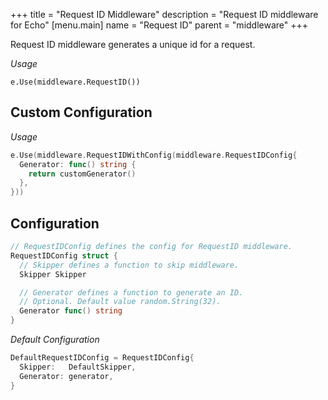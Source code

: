 +++
title = "Request ID Middleware"
description = "Request ID middleware for Echo"
[menu.main]
  name = "Request ID"
  parent = "middleware"
+++

Request ID middleware generates a unique id for a request.

*Usage*

`e.Use(middleware.RequestID())`

## Custom Configuration

*Usage*

```go
e.Use(middleware.RequestIDWithConfig(middleware.RequestIDConfig{
  Generator: func() string {
    return customGenerator()
  },
}))
```

## Configuration

```go
// RequestIDConfig defines the config for RequestID middleware.
RequestIDConfig struct {
  // Skipper defines a function to skip middleware.
  Skipper Skipper

  // Generator defines a function to generate an ID.
  // Optional. Default value random.String(32).
  Generator func() string
}
```

*Default Configuration*

```go
DefaultRequestIDConfig = RequestIDConfig{
  Skipper:   DefaultSkipper,
  Generator: generator,
}
```

